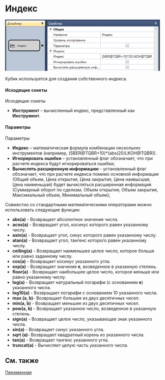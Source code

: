# Индекс

![Designer Index 00](../images/Designer_Index_00.png)

Кубик используется для создания собственного индекса. 

#### Исходящие сокеты

Исходящие сокеты

- **Инструмент** – вычисленный индекс, представленный как **Инструмент**.

#### Параметры

Параметры

- **Индекс** – математическая формула комбинации нескольких инструментов (например, (SBER@TQBR+10)\*(abs(20\/LKOH@TQBR)).
- **Игнорировать ошибки** – установленный флаг обозначает, что при расчете индекса будут игнорироваться ошибки;
- **Вычислять расширенную информацию** \- установленный флаг обозначает, что при расчете индекса помимо основной информации (Общий объем, Цена открытия, Цена закрытия, Цена наивысшая, Цена наименьшая) будет вычисляться расширенная информация (Суммарный оборот по сделкам, Объем открытия, Объем закрытия, Максимальный объем, Минимальный объем);

Совместно со стандартными математическими операторами можно использовать следующие функции:

- **abs(a)** \- Возвращает абсолютное значение числа.
- **acos(a)** \- Возвращает угол, косинус которого равен указанному числу.
- **asin(a)** \- Возвращает угол, синус которого равен указанному числу.
- **atan(a)** \- Возвращает угол, тангенс которого равен указанному числу.
- **ceiling(a)** \- Возвращает наименьшее целое число, которое больше или равно заданному числу.
- **cos(a)** \- Возвращает косинус указанного угла.
- **exp(a)** \- Возвращает значение **e**, возведенное в указанную степень.
- **floor(a)** \- Возвращает наибольшее целое число, которое меньше или равно указанному числу.
- **log(a)** \- Возвращает натуральный логарифм (с основанием **e**) указанного числа.
- **log10(a)** \- Возвращает логарифм с основанием 10 указанного числа.
- **max (a, b)**\- Возвращает большее из двух десятичных чисел.
- **min(a, b)** \- Возвращает меньшее из двух десятичных чисел.
- **pow(a, b)** \- Возвращает указанное число, возведенное в указанную степень.
- **sign(a)** \- Возвращает целое число, указывающее знак указанного числа.
- **sin(a)** \- Возвращает синус указанного угла.
- **sqrt (a)**\- Возвращает квадратный корень из указанного числа.
- **tan(a)** \- Возвращает тангенс указанного угла.
- **truncat(a)** \- Вычисляет целую часть указанного числа.

## См. также

[Переменная](Designer_Variable.md)
